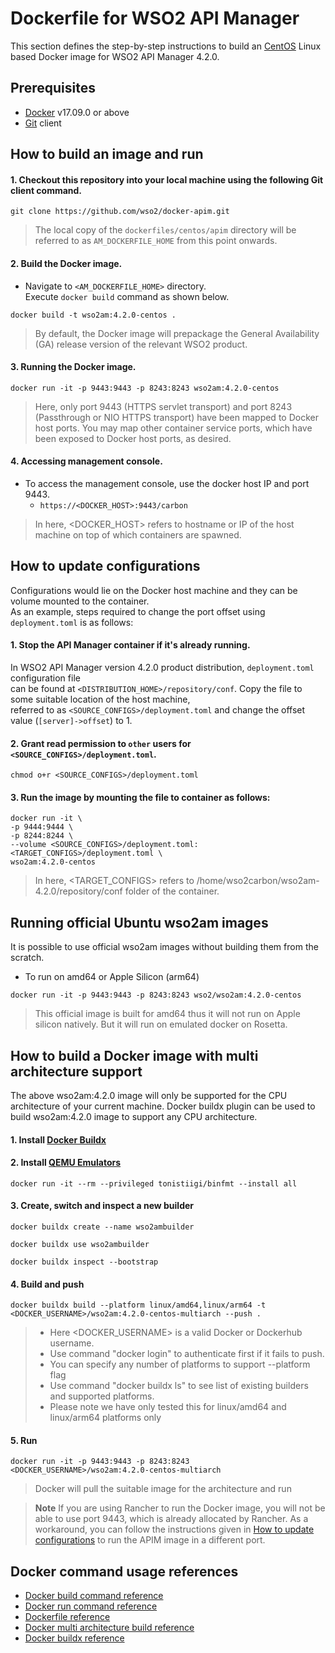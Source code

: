 # Dockerfile for WSO2 API Manager #

This section defines the step-by-step instructions to build an [CentOS](https://hub.docker.com/_/centos/) Linux based Docker image for WSO2 API Manager 4.2.0.

## Prerequisites

* [Docker](https://www.docker.com/get-docker) v17.09.0 or above
* [Git](https://git-scm.com/book/en/v2/Getting-Started-Installing-Git) client


## How to build an image and run

#### 1. Checkout this repository into your local machine using the following Git client command.

```
git clone https://github.com/wso2/docker-apim.git
```

> The local copy of the `dockerfiles/centos/apim` directory will be referred to as `AM_DOCKERFILE_HOME` from this point onwards.

#### 2. Build the Docker image.

- Navigate to `<AM_DOCKERFILE_HOME>` directory. <br>
  Execute `docker build` command as shown below.

```
docker build -t wso2am:4.2.0-centos .
```

> By default, the Docker image will prepackage the General Availability (GA) release version of the relevant WSO2 product.

#### 3. Running the Docker image.

```
docker run -it -p 9443:9443 -p 8243:8243 wso2am:4.2.0-centos
```

> Here, only port 9443 (HTTPS servlet transport) and port 8243 (Passthrough or NIO HTTPS transport) have been mapped to Docker host ports.
You may map other container service ports, which have been exposed to Docker host ports, as desired.

#### 4. Accessing management console.

- To access the management console, use the docker host IP and port 9443.
    + `https://<DOCKER_HOST>:9443/carbon`
    
> In here, <DOCKER_HOST> refers to hostname or IP of the host machine on top of which containers are spawned.

## How to update configurations

Configurations would lie on the Docker host machine and they can be volume mounted to the container. <br>
As an example, steps required to change the port offset using `deployment.toml` is as follows:

#### 1. Stop the API Manager container if it's already running.

In WSO2 API Manager version 4.2.0 product distribution, `deployment.toml` configuration file <br>
can be found at `<DISTRIBUTION_HOME>/repository/conf`. Copy the file to some suitable location of the host machine, <br>
referred to as `<SOURCE_CONFIGS>/deployment.toml` and change the offset value (`[server]->offset`) to 1.

#### 2. Grant read permission to `other` users for `<SOURCE_CONFIGS>/deployment.toml`.

```
chmod o+r <SOURCE_CONFIGS>/deployment.toml
```

#### 3. Run the image by mounting the file to container as follows:

```
docker run -it \
-p 9444:9444 \
-p 8244:8244 \
--volume <SOURCE_CONFIGS>/deployment.toml:<TARGET_CONFIGS>/deployment.toml \
wso2am:4.2.0-centos
```

> In here, <TARGET_CONFIGS> refers to /home/wso2carbon/wso2am-4.2.0/repository/conf folder of the container.

## Running official Ubuntu wso2am images
It is possible to use official wso2am images without building them from the scratch.

- To run on amd64 or Apple Silicon (arm64)
```
docker run -it -p 9443:9443 -p 8243:8243 wso2/wso2am:4.2.0-centos
```
> This official image is built for amd64 thus it will not run on Apple silicon natively. But it will run on emulated docker on Rosetta.

## How to build a Docker image with multi architecture support

The above wso2am:4.2.0 image will only be supported for the CPU architecture of your current machine. Docker buildx plugin can be used to build wso2am:4.2.0 image to support any CPU architecture.

#### 1. Install [Docker Buildx](https://docs.docker.com/buildx/working-with-buildx/)

#### 2. Install [QEMU Emulators](https://github.com/tonistiigi/binfmt)
```
docker run -it --rm --privileged tonistiigi/binfmt --install all
```

#### 3. Create, switch and inspect a new builder
```
docker buildx create --name wso2ambuilder
```
```
docker buildx use wso2ambuilder
```
```
docker buildx inspect --bootstrap
```
#### 4. Build and push 

```
docker buildx build --platform linux/amd64,linux/arm64 -t <DOCKER_USERNAME>/wso2am:4.2.0-centos-multiarch --push .
```

> - Here <DOCKER_USERNAME> is a valid Docker or Dockerhub username.
> - Use command "docker login" to authenticate first if it fails to push.
> - You can specify any number of platforms to support --platform flag
> - Use command "docker buildx ls" to see list of existing builders and supported platforms.
> - Please note we have only tested this for linux/amd64 and linux/arm64 platforms only

#### 5. Run
```
docker run -it -p 9443:9443 -p 8243:8243 <DOCKER_USERNAME>/wso2am:4.2.0-centos-multiarch
```
> Docker will pull the suitable image for the architecture and run

> **Note**
> If you are using Rancher to run the Docker image, you will not be able to use port 9443, which is already allocated by Rancher. As a workaround, you can follow the instructions given in [How to update configurations](#how-to-update-configurations) to run the APIM image in a different port.

## Docker command usage references

* [Docker build command reference](https://docs.docker.com/engine/reference/commandline/build/)
* [Docker run command reference](https://docs.docker.com/engine/reference/run/)
* [Dockerfile reference](https://docs.docker.com/engine/reference/builder/)
* [Docker multi architecture build reference](https://docs.docker.com/desktop/multi-arch/)
* [Docker buildx reference](https://docs.docker.com/buildx/working-with-buildx/)
